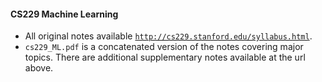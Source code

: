 #### CS229 Machine Learning

- All original notes available [`http://cs229.stanford.edu/syllabus.html`](http://cs229.stanford.edu/syllabus.html).
- `cs229_ML.pdf` is a concatenated version of the notes covering major topics. There are additional supplementary notes available at the url above.

